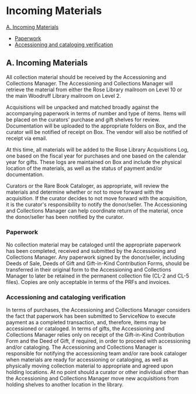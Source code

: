 # Incoming Materials

[A. Incoming Materials](#a-incoming-materials)
  * [Paperwork](#paperwork)
  * [Accessioning and cataloging verification](#accessioning-and-cataloging-verification)

## A. Incoming Materials

All collection material should be received by the Accessioning and Collections Manager. The Accessioning and Collections Manager will retrieve the material from either the Rose Library mailroom on Level 10 or the main Woodruff Library mailroom on Level 2.

Acquisitions will be unpacked and matched broadly against the accompanying paperwork in terms of number and type of items. Items will be placed on the curators' purchase and gift shelves for review. Documentation will be uploaded to the appropriate folders on Box, and the curator will be notified of receipt on Box. The vendor will also be notified of receipt via email.

At this time, all materials will be added to the Rose Library Acquisitions Log, one based on the fiscal year for purchases and one based on the calendar year for gifts. These logs are maintained on Box and include the physical location of the materials, as well as the status of payment and/or documentation.

Curators or the Rare Book Cataloger, as appropriate, will review the materials and determine whether or not to move forward with the acquisition. If the curator decides to not move forward with the acquisition, it is the curator's responsibility to notify the donor/seller. The Accessioning and Collections Manager can help coordinate return of the material, once the donor/seller has been notified by the curator.

### Paperwork

No collection material may be cataloged until the appropriate paperwork has been completed, received and submitted by the Accessioning and Collections Manager. Any paperwork signed by the donor/seller, including Deeds of Sale, Deeds of Gift and Gift-in-Kind Contribution Forms, should be transferred in their original form to the Accessioning and Collections Manager to later be retained in the permanent collection file (CL-2 and CL-5 files). Copies are only acceptable in terms of the PRFs and invoices.

### Accessioning and cataloging verification

In terms of purchases, the Accessioning and Collections Manager considers the fact that paperwork has been submitted to ServiceNow to execute payment as a completed transaction, and, therefore, items may be accessioned or cataloged. In terms of gifts, the Accessioning and Collections Manager relies only on receipt of the Gift-in-Kind Contribution Form and the Deed of Gift, if required, in order to proceed with accessioning and/or cataloging. The Accessioning and Collections Manager is responsible for notifying the accessioning team and/or rare book cataloger when materials are ready for accessioning or cataloging, as well as physically moving collection material to appropriate and agreed upon holding locations. At no point should a curator or other individual other than the Accessioning and Collections Manager move new acquisitions from holding shelves to another location in the library.
